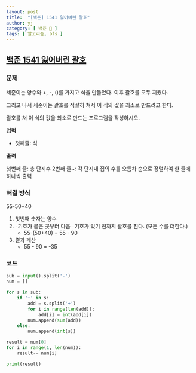 ```yaml
---
layout: post
title:  "[백준] 1541 잃어버린 괄호"
author: yj
category: [ 백준 📝 ]
tags: [ 알고리즘, bfs ]
---
```


## [백준 1541 잃어버린 괄호](https://www.acmicpc.net/problem/1541)

### 문제

세준이는 양수와 +, -, ()를 가지고 식을 만들었다. 이후 괄호를 모두 지웠다.

그리고 나서 세준이는 괄호를 적절히 쳐서 이 식의 값을 최소로 만드려고 한다.

괄호를 쳐 이 식의 값을 최소로 만드는 프로그램을 작성하시오.


**입력**
- 첫째줄: 식

**출력**

첫번째 줄: 총 단지수
2번째 줄~: 각 단지내 집의 수를 오름차 순으로 정렬하여 한 줄에 하나씩 출력

### 해결 방식

55-50+40

1. 첫번째 숫자는 양수
2. `-`기호가 붙은 곳부터 다음 `-`기호가 있기 전까지 괄호를 친다. (모든 수를 더한다.)
    - 55-(50+40) = 55 - 90
3. 결과 계산
    - 55 - 90 = -35


### 코드

```python
sub = input().split('-')
num = []

for s in sub:
    if '+' in s:
        add = s.split('+')
        for i in range(len(add)):
            add[i] = int(add[i])
        num.append(sum(add))
    else:
        num.append(int(s))

result = num[0]
for i in range(1, len(num)):
    result-= num[i]

print(result)
```